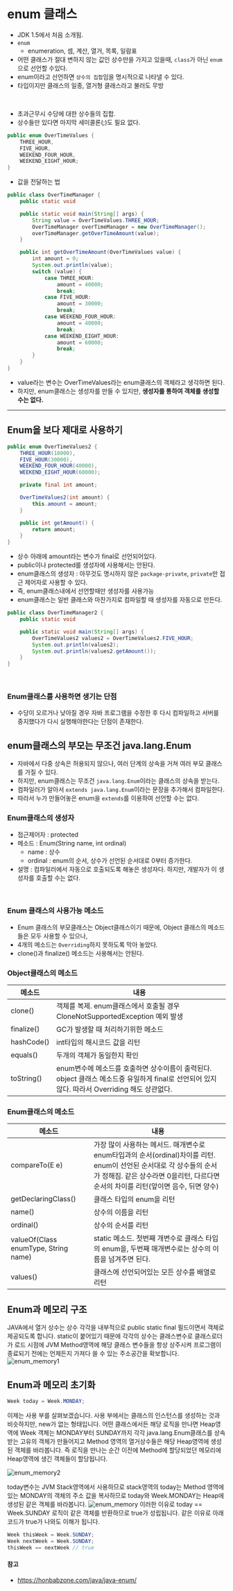 # enum 클래스

- JDK 1.5에서 처음 소개됨.
- `enum`
    - enumeration, 셈, 계산, 열거, 목록, 일람표
- 어떤 클래스가 절대 변하지 않는 값인 상수만을 가지고 있을때, `class`가 아닌 `enum`으로 선언할 수있다.
- enum이라고 선언하면 `상수의 집합`임을 명시적으로 나타낼 수 있다.
- 타입이지만 클래스의 일종, 열거형 클래스라고 불러도 무방

<br>

- 초과근무시 수당에 대한 상수들의 집합.
- 상수들만 있다면 마지막 세미콜론(;)도 필요 없다.

```java
public enum OverTimeValues {
    THREE_HOUR,
    FIVE_HOUR,
    WEEKEND_FOUR_HOUR,
    WEEKEND_EIGHT_HOUR;
}
```

- 값을 전달하는 법

```java
public class OverTimeManager {
    public static void

    public static void main(String[] args) {
        String value = OverTimeValues.THREE_HOUR;
        OverTimeManager overTimeManager = new OverTimeManager();
        overTimeManager.getOverTimeAmount(value);
    }

    public int getOverTimeAmount(OverTimeValues value) {
        int amount = 0;
        System.out.println(value);
        switch (value) {
            case THREE_HOUR:
                amount = 40000;
                break;
            case FIVE_HOUR:
                amount = 30000;
                break;
            case WEEKEND_FOUR_HOUR:
                amount = 40000;
                break;
            case WEEKEND_EIGHT_HOUR:
                amount = 60000;
                break;
        }
    }
}
```

- value라는 변수는 OverTimeValues라는 enum클래스의 객체라고 생각하면 된다.
- 하지만, enum클래스는 생성자를 만들 수 있지만, **생성자를 통하여 객체를 생성할 수는 없다.**

---

## Enum을 보다 제대로 사용하기

```java
public enum OverTimeValues2 {
    THREE_HOUR(18000),
    FIVE_HOUR(30000),
    WEEKEND_FOUR_HOUR(40000),
    WEEKEND_EIGHT_HOUR(60000);

    private final int amount;

    OverTimeValues2(int amount) {
        this.amount = amount;
    }

    public int getAmount() {
        return amount;
    }
}
```

- 상수 아래에 amount라는 변수가 final로 선언되어있다.
- public이나 protected를 생성자에 사용해서는 안된다.
- enum클래스의 생성자 : 아무것도 명시하지 않은 `package-private`, `private`만 접근 제어자로 사용할 수 있다.
- 즉, enum클래스내에서 선언할때만 생성자를 사용가능
- enum클래스는 일반 클래스와 마찬가지로 컴파일할 때 생성자를 자동으로 만든다.

```java
public class OverTimeManager2 {
    public static void

    public static void main(String[] args) {
        OverTimeValues2 values2 = OverTimeValues2.FIVE_HOUR;
        System.out.println(values2);
        System.out.println(values2.getAmount());
    }
}
```

<br>

### Enum클래스를 사용하면 생기는 단점

- 수당이 오르거나 낮아질 경우 자바 프로그램을 수정한 후 다시 컴파일하고 서버를 중지했다가 다시 실행해야한다는 단점이 존재한다.

## enum클래스의 부모는 무조건 java.lang.Enum

- 자바에서 다중 상속은 허용되지 않으나, 여러 단계의 상속을 거쳐 여러 부모 클래스를 가질 수 있다.
- 하지만, enum클래스는 무조건 `java.lang.Enum`이라는 클래스의 상속을 받는다.
- 컴파일러가 알아서 `extends java.lang.Enum`이라는 문장을 추가해서 컴파일한다.
- 따라서 누가 만들어놓은 enum을 `extends`를 이용하여 선언할 수는 없다.

### Enum클래스의 생성자

- 접근제어자 : protected
- 메소드 : Enum(String name, int ordinal)
    - name : 상수
    - ordinal : enum의 순서, 상수가 선언된 순서대로 0부터 증가한다.
- 설명 : 컴파일러에서 자동으로 호출되도록 해놓은 생성자다. 하지만, 개발자가 이 생성자를 호출할 수는 없다.

<br>

### Enum 클래스의 사용가능 메소드

- Enum 클래스의 부모클래스는 Object클래스이기 때문에, Object 클래스의 메소드들은 모두 사용할 수 있으나,
- 4개의 메소드는 `Overriding`하지 못하도록 막아 놓았다.
- clone()과 finalize() 메소드는 사용해서는 안된다.

### Object클래스의 메소드

| 메소드        | 내용                                                                                            |
|------------|-----------------------------------------------------------------------------------------------|
| clone()    | 객체를 복제. enum클래스에서 호출될 경우 CloneNotSupportedException 예외 발생                                     |
| finalize() | GC가 발생할 때 처리하기위한 메소드                                                                          |
| hashCode() | int타입의 해시코드 값을 리턴                                                                             |
| equals()   | 두개의 객체가 동일한지 확인                                                                               |
| toString() | enum변수에 메소드를 호출하면 상수이름이 출력된다. object 클래스 메소드중 유일하게 final로 선언되어 있지 않다. 따라서 Overriding 해도 상관없다. |

### Enum클래스의 메소드

| 메소드                                     | 내용                                                                                                                            |
|-----------------------------------------|-------------------------------------------------------------------------------------------------------------------------------|
| compareTo(E e)                          | 가장 많이 사용하는 메서드. 매개변수로 enum타입과의 순서(ordinal)차이를 리턴. enum이 선언된 순서대로 각 상수들의 순서가 정해짐. 같은 상수라면 0을리턴, 다르다면 순서의 차이를 리턴(앞이면 음수, 뒤면 양수) |
| getDeclaringClass()                     | 클래스 타입의 enum을 리턴                                                                                                              |
| name()                                  | 상수의 이름을 리턴                                                                                                                    |
| ordinal()                               | 상수의 순서를 리턴                                                                                                                    |
| valueOf(Class<T> enumType, String name) | static 메소드. 첫번째 개변수로 클래스 타입의 enum을, 두번째 매개변수로는 상수의 이름을 넘겨주면 된다.                                                               |
| values()                                | 클래스에 선언되어있는 모든 상수를 배열로 리턴                                                                                                     |



## Enum과 메모리 구조
JAVA에서 열거 상수는 상수 각각을 내부적으로 public static final 필드이면서 객체로 제공되도록 합니다. static이 붙어있기 때문에 각각의 상수는 클래스변수로 클래스로더가 로드 시점에 JVM Method영역에 해당 클래스 변수들을 항상 상주시켜 프로그램이 종료되기 전에는 언제든지 가져다 쓸 수 있는 주소공간을 확보합니다.
![enum_memory1](./img/enum_memory1.png)

## Enum과 메모리 초기화
```java
Week today = Week.MONDAY;
```
이제는 사용 부를 살펴보겠습니다. 사용 부에서는 클래스의 인스턴스를 생성하는 것과 비슷하지만, new가 없는 형태입니다.
어떤 클래스에서든 해당 로직을 만나면 Heap영역에 Week 객체는 MONDAY부터 SUNDAY까지 각각 java.lang.Enum클래스를 상속받는 고유의 객체가 만들어지고 Method 영역의 열거상수들은 해당 Heap영역에 생성된 객체를 바라봅니다. 즉 로직을 만나는 순간 이전에 Method에 할당되었던 메모리에 Heap영역에 생긴 객체들이 할당됩니다.

![enum_memory2](./img/enum_memory2.png)

today변수는 JVM Stack영역에서 사용하므로 stack영역의 today는 Method 영역에 있는 MONDAY의 객체의 주소 값을 복사하므로 today와 Week.MONDAY는 Heap에 생성된 같은 객체를 바라봅니다.
![enum_memory](./img/enum_memory3.png)
이러한 이유로 today == Week.SUNDAY 로직이 같은 객체를 반환하므로 true가 성립됩니다. 같은 이유로 아래 코드가 true가 나와도 이해가 됩니다.

```java
Week thisWeek = Week.SUNDAY;
Week nextWeek = Week.SUNDAY;
thisWeek == nextWeek // true
```
#### **참고**
- https://honbabzone.com/java/java-enum/